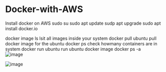 # Docker-with-AWS

Install docker on AWS	sudo su
	sudo apt update
	sudp apt upgrade
	sudo apt install docker.io
	
docker image ls	lsit all images inside your system
docker pull ubuntu	pull docker image for the ubuntu
docker ps 	check howmany containers are in system
docker run ubuntu	run ubuntu docker image
docker ps -a	
![image](https://github.com/user-attachments/assets/4f635277-3dad-4eeb-83b3-14f6619e404b)


	
![image](https://github.com/user-attachments/assets/e1d4ddc4-db6a-4502-b6f2-88435403c4a9)

